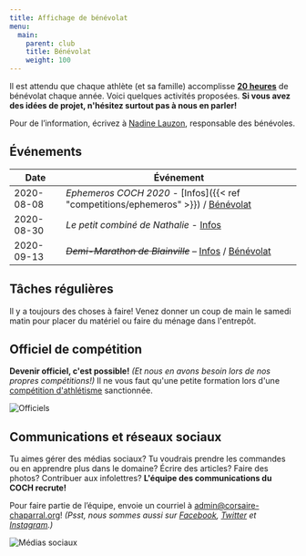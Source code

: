```yaml
---
title: Affichage de bénévolat
menu:
  main:
    parent: club
    title: Bénévolat
    weight: 100
---
```


Il est attendu que chaque athlète (et sa famille) accomplisse [**20 heures**](/inscription/#benevolat) de bénévolat chaque année. Voici quelques activités proposées. **Si vous avez des idées de projet, n'hésitez surtout pas à nous en parler!**

Pour de l’information, écrivez à [Nadine Lauzon](mailto:nadine@corsaire-chaparral.org), responsable des bénévoles.

## Événements

| Date       | Événement                  |
|------------|----------------------------|
| 2020-08-08 | _Ephemeros COCH 2020_ - [Infos]({{< ref "competitions/ephemeros" >}}) / [Bénévolat](/competitions/ephemeros/benevolat/) |
| 2020-08-30 | _Le petit combiné de Nathalie_ - [Infos](/competitions/petit-combine-nathalie/) |
| 2020-09-13 | ~~_Demi-Marathon de Blainville_~~ – [Infos](https://demimarathondeblainville.com/) / [Bénévolat](https://demimarathondeblainville.com/fr/Benevoles/) |

<!--
| 2018-10-05 | Cross-country École en forme et en santé |
| 2018-10-28 | Demi-marathon Oasis de Blainville – [Infos](https://www.lacoursedeblainville.com/fr/Benevoles/) |
| 2018-12-14 | Montage pour le Festival en salle des jeunes – [Infos](/competitions/festival-en-salle-des-jeunes) / [Bénévolat](https://campagnes.corsaire-chaparral.org/benevolat-festival-en-salle-coch-2018) |
| 2018-12-15 | Festival des jeunes Corsaire-Chaparral – [Infos](/competitions/festival-en-salle-des-jeunes) / [Bénévolat](https://campagnes.corsaire-chaparral.org/benevolat-festival-en-salle-coch-2018) |
| 2019-02-02 | Challenge André-Harel – [Infos](/competitions/challenge-andre-harel/) / [Bénévolat](https://campagnes.corsaire-chaparral.org/benevolat-challenge-andre-harel-2019) |
| 2019-05-05 | Défi course et marche Desjardins de Ste-Thérèse – [Infos](http://www.circuitendurance.ca/defi-course-et-marche-desjardins/) |
| 2019-05-22 | Crépuscule COCH #1 - [Infos](/competitions/crepuscules/crepuscule-1/) / [Bénévolat](https://campagnes.corsaire-chaparral.org/benevolat-crepuscule-1-2019) |
| 2019-05-28 | Championnat régional scolaire d’athlétisme RSEQ-LL |
| 2019-06-05 | Crépuscule COCH #2 - [Infos](/competitions/crepuscules/crepuscule-2/) / [Bénévolat](https://campagnes.corsaire-chaparral.org/benevolat-crepuscule-2-2019) |
| 2019-06-15 | Mini-compétition colibri-minime au stade Richard-Garneau |
| 2019-06-19 | Crépuscule COCH #3 - [Infos](/competitions/crepuscules/crepuscule-3/) / [Bénévolat](https://campagnes.corsaire-chaparral.org/benevolat-crepuscule-3-2019) |
| 2019-06-29 | Corsaire-Chaparral Invitation 2019 – [Infos](/competitions/corsaire-chaparral-invitation) | [Bénévolat](https://campagnes.corsaire-chaparral.org/benevolat-coch-invitation-2019)
| 2019-07-05 | Championnats canadiens vétéran 2019 – [Infos](/competitions/championnats-canadiens-veteran-2019/) / [Bénévolat](https://campagnes.corsaire-chaparral.org/benevolat-provinciaux-ete-2019) |
| 2019-07-06 | Championnats québécois 2019 – [Infos](/competitions/championnats-quebecois-junior-senior-para-2019) / [Bénévolat](https://campagnes.corsaire-chaparral.org/benevolat-provinciaux-ete-2019/) |
-->

## Tâches régulières

Il y a toujours des choses à faire! Venez donner un coup de main le samedi matin pour placer du matériel ou faire du ménage dans l'entrepôt.

## Officiel de compétition

**Devenir officiel, c'est possible!** _(Et nous en avons besoin lors de nos propres compétitions!)_ Il ne vous faut qu'une petite formation lors d'une [compétition d'athlétisme](athletisme-quebec.ca/calendrier-et-resultats.php) sanctionnée.

![Officiels](/img/officiels.jpg)

## Communications et réseaux sociaux

Tu aimes gérer des médias sociaux? Tu voudrais prendre les commandes ou en apprendre plus dans le domaine? Écrire des articles? Faire des photos? Contribuer aux infolettres? **L'équipe des communications du COCH recrute!**

Pour faire partie de l’équipe, envoie un courriel à [admin@corsaire-chaparral.org](mailto:admin@corsaire-chaparral.org)! _(Psst, nous sommes aussi sur [Facebook](https://www.facebook.com/CorsaireChaparral/), [Twitter](https://twitter.com/CorsaireC) et [Instagram](https://www.instagram.com/corsairechaparral/).)_

![Médias sociaux](/img/medias-sociaux.jpg)
